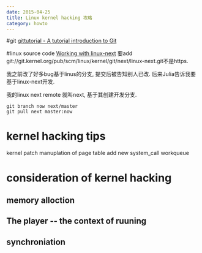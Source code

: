 ```yaml
---
date: 2015-04-25
title: Linux kernel hacking 攻略 
category: howto
---
```


#git
[gittutorial - A tutorial introduction to Git](http://git-scm.com/docs/gittutorial)

#linux source code
[Working with linux-next](https://www.kernel.org/doc/man-pages/linux-next.html)
要add git://git.kernel.org/pub/scm/linux/kernel/git/next/linux-next.git不是https.

我之前改了好多bug基于linus的分支, 提交后被告知别人已改. 后来Julia告诉我要基于linux-next开发.

我的linux next remote 就叫next, 基于其创建开发分支.

	git branch now next/master
	git pull next master:now

# kernel hacking tips
kernel patch
manuplation of page table
add new system_call
workqueue


# consideration of kernel hacking
## memory alloction
## The player -- the context of ruuning
## synchroniation

